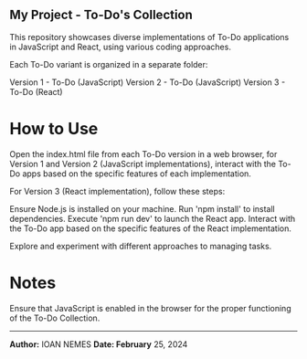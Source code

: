 ## My Project - To-Do's Collection

This repository showcases diverse implementations of To-Do applications in JavaScript and React, using various coding approaches.

Each To-Do variant is organized in a separate folder:

Version 1 - To-Do (JavaScript)
Version 2 - To-Do (JavaScript)
Version 3 - To-Do (React)

#  How to Use
Open the index.html file from each To-Do version in a web browser, for Version 1 and Version 2 (JavaScript implementations), interact with the To-Do apps based on the specific features of each implementation.

For Version 3 (React implementation), follow these steps:

Ensure Node.js is installed on your machine.
Run 'npm install' to install dependencies.
Execute 'npm run dev' to launch the React app.
Interact with the To-Do app based on the specific features of the React implementation.

Explore and experiment with different approaches to managing tasks.

#  Notes
Ensure that JavaScript is enabled in the browser for the proper functioning of the To-Do Collection.

---

**Author:** IOAN NEMES
**Date: February** 25, 2024
